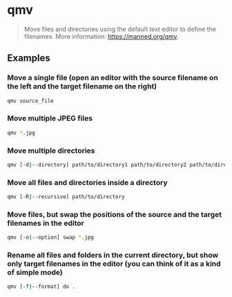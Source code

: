 # qmv

> Move files and directories using the default text editor to define the filenames. More information: <https://manned.org/qmv>.

## Examples

### Move a single file (open an editor with the source filename on the left and the target filename on the right)

```bash
qmv source_file
```

### Move multiple JPEG files

```bash
qmv *.jpg
```

### Move multiple directories

```bash
qmv [-d|--directory] path/to/directory1 path/to/directory2 path/to/directory3 ...
```

### Move all files and directories inside a directory

```bash
qmv [-R|--recursive] path/to/directory
```

### Move files, but swap the positions of the source and the target filenames in the editor

```bash
qmv [-o|--option] swap *.jpg
```

### Rename all files and folders in the current directory, but show only target filenames in the editor (you can think of it as a kind of simple mode)

```bash
qmv [-f|--format] do .
```
